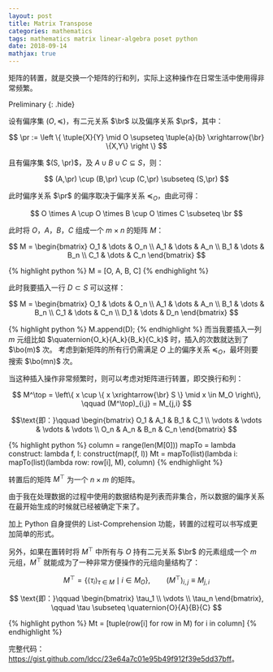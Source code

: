 ```yaml
---
layout: post
title: Matrix Transpose
categories: mathematics
tags: mathematics matrix linear-algebra poset python
date: 2018-09-14
mathjax: true
---
```


矩阵的转置，就是交换一个矩阵的行和列，实际上这种操作在日常生活中使用得非常频繁。

$$
\newcommand\tuple[2]{\langle #1,#2 \rangle}
\newcommand\quaternion[4]{\langle #1,#2,#3,#4 \rangle}
\newcommand\pr{\mathrm{P_R}}
\newcommand\br{\mathrm{R}}
\newcommand\bo{\mathrm{O}}
$$ Preliminary
{: .hide}

设有偏序集 $(O, \preccurlyeq)$，有二元关系 $\br$ 以及偏序关系 $\pr$，其中：

$$
\pr :=
\left \{
    \tuple{X}{Y}
    \mid
    O \supseteq \tuple{a}{b} \xrightarrow{\br} \{X,Y\}
\right \}
$$

且有偏序集 $(S, \pr)$，及 $A \cup B \cup C \subseteq S$，则：

$$
(A,\pr) \cup (B,\pr) \cup (C,\pr) \subseteq (S,\pr)
$$

此时偏序关系 $\pr$ 的偏序取决于偏序关系 $\preccurlyeq_O$，由此可得：

$$
O \times A \cup O \times B \cup O \times C \subseteq \br
$$

此时将 $O$，$A$，$B$，$C$ 组成一个 $m \times n$ 的矩阵 $M$：

$$
M = \begin{bmatrix}
    O_1 & \dots & O_n \\
    A_1 & \dots & A_n \\
    B_1 & \dots & B_n \\
    C_1 & \dots & C_n
\end{bmatrix}
$$

{% highlight python %}
M = [O, A, B, C]
{% endhighlight %}

此时我要插入一行 $D \subset S$ 可以这样：

$$
M =
\begin{bmatrix}
    O_1 & \dots & O_n \\
    A_1 & \dots & A_n \\
    B_1 & \dots & B_n \\
    C_1 & \dots & C_n \\
    D_1 & \dots & D_n
\end{bmatrix}
$$

{% highlight python %}
M.append(D);
{% endhighlight %}
而当我要插入一列 $m$ 元组比如 $\quaternion{O_k}{A_k}{B_k}{C_k}$ 时，插入的次数就达到了 $\bo(m)$ 次。
考虑到新矩阵的所有行仍需满足 $O$ 上的偏序关系 $\preccurlyeq_O$，最坏则要搜索 $\bo(mn)$ 次。

当这种插入操作非常频繁时，则可以考虑对矩阵进行转置，即交换行和列：

$$
M^\top = 
\left\{ 
    x \cup \{ x \xrightarrow{\br} S \} \mid  x \in M_O
\right\},
\qquad (M^\top)_{i,j} = M_{j,i}
$$

$$\text{即：}\qquad
\begin{bmatrix}
    O_1 & A_1 & B_1 & C_1 \\
    \vdots & \vdots & \vdots & \vdots \\
    O_n & A_n & B_n & C_n
\end{bmatrix}
$$

{% highlight python %}
column = range(len(M[0]))
mapTo = lambda construct: lambda f, l: construct(map(f, l))
Mt = mapTo(list)(lambda i: mapTo(list)(lambda row: row[i], M), column)
{% endhighlight %}

转置后的矩阵 $M^\top$ 为一个 $n \times m$ 的矩阵。

由于我在处理数据的过程中使用的数据结构是列表而非集合，所以数据的偏序关系在最开始生成的时候就已经被确定下来了。

加上 Python 自身提供的 List-Comprehension 功能，转置的过程可以书写成更加简单的形式。

另外，如果在置转时将 $M^\top$ 中所有与 $O$ 持有二元关系 $\br$ 的元素组成一个 $m$ 元组，$M^\top$ 就能成为了一种非常方便操作的元组向量结构了：

$$
M^\top =
\Big\{
\big\langle \tau_i \big\rangle_{\tau \ \in \ M} \mid i \in M_O
\Big\},
\qquad (M^\top)_{i,j} \equiv M_{j,i}
$$

$$
\text{即：}\qquad
\begin{bmatrix}
    \tau_1 \\
    \vdots \\
    \tau_n
\end{bmatrix},
\qquad \tau \subseteq \quaternion{O}{A}{B}{C}
$$

{% highlight python %}
Mt = [tuple(row[i] for row in M) for i in column]
{% endhighlight %}

完整代码：<https://gist.github.com/ldcc/23e64a7c01e95b49f912f39e5dd37bff>。
